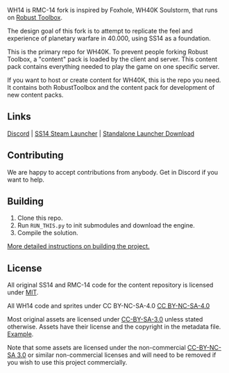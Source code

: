 WH14 is RMC-14 fork is inspired by Foxhole, WH40K Soulstorm, that runs on [Robust Toolbox](https://github.com/space-wizards/RobustToolbox).

The design goal of this fork is to attempt to replicate the feel and experience of planetary warfare in 40.000, using SS14 as a foundation.

This is the primary repo for WH40K. To prevent people forking Robust Toolbox, a "content" pack is loaded by the client and server. This content pack contains everything needed to play the game on one specific server.

If you want to host or create content for WH40K, this is the repo you need. It contains both RobustToolbox and the content pack for development of new content packs.

## Links

[Discord](https://github.com/stalker14-project/WH14K/) | [SS14 Steam Launcher](https://store.steampowered.com/app/1255460/Space_Station_14/) | [Standalone Launcher Download](https://spacestation14.io/about/nightlies/)

## Contributing

We are happy to accept contributions from anybody. Get in Discord if you want to help.

## Building

1. Clone this repo.
2. Run `RUN_THIS.py` to init submodules and download the engine.
3. Compile the solution.

[More detailed instructions on building the project.](https://docs.spacestation14.com/en/general-development/setup.html)

## License

All original SS14 and RMC-14 code for the content repository is licensed under [MIT](https://github.com/space-wizards/space-station-14/blob/master/LICENSE.TXT).

All WH14 code and sprites under CC BY-NC-SA-4.0 [CC BY-NC-SA-4.0](https://creativecommons.org/licenses/by-nc-sa/4.0/)

Most original assets are licensed under [CC-BY-SA-3.0](https://creativecommons.org/licenses/by-sa/3.0/) unless stated otherwise. Assets have their license and the copyright in the metadata file. [Example](https://github.com/space-wizards/space-station-14/blob/master/Resources/Textures/Objects/Tools/crowbar.rsi/meta.json).

Note that some assets are licensed under the non-commercial [CC-BY-NC-SA 3.0](https://creativecommons.org/licenses/by-nc-sa/3.0/) or similar non-commercial licenses and will need to be removed if you wish to use this project commercially.
